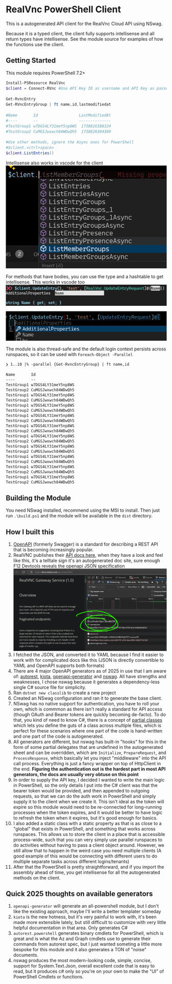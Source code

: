 # RealVnc PowerShell Client

This is a autogenerated API client for the RealVnc Cloud API using NSwag.

Because it is a typed client, the client fully supports intellisense and all return types have intellisense. See the module source for examples of how the functions use the client.

## Getting Started

This module requires PowerShell 7.2+

```powershell
Install-PSResource RealVnc
$client = Connect-RVnc #Use API Key ID as username and API Key as password

Get-RvncEntry
Get-RVncEntryGroup | ft name,id,lastmodifiedat

#Name       Id                  LastModifiedAt
#----       --                  --------------
#TestGroup1 w7DGS4LY31meY5np8WS  1738826388324
#TestGroup2 CuMGSJwxwch84WDwQh5  1738826394309

#Use other methods, ignore the Async ones for PowerShell
#$client.<ctrl+space>
$client.ListEntries()
```

Intellisense also works in vscode for the client
![alt text](images/readme/image-1.png)

For methods that have bodies, you can use the type and a hashtable to get intellisense. This works in vscode too
![alt text](images/readme/image.png)

![alt text](images/readme/image-2.png)

The module is also thread-safe and the default login context persists across runspaces, so it can be used with `Foreach-Object -Parallel`

```
❯ 1..10 |% -parallel {Get-RvncEntryGroup} | ft name,id

Name       Id
----       --
TestGroup1 w7DGS4LY31meY5np8WS
TestGroup2 CuMGSJwxwch84WDwQh5
TestGroup1 w7DGS4LY31meY5np8WS
TestGroup2 CuMGSJwxwch84WDwQh5
TestGroup1 w7DGS4LY31meY5np8WS
TestGroup2 CuMGSJwxwch84WDwQh5
TestGroup1 w7DGS4LY31meY5np8WS
TestGroup2 CuMGSJwxwch84WDwQh5
TestGroup1 w7DGS4LY31meY5np8WS
TestGroup2 CuMGSJwxwch84WDwQh5
TestGroup1 w7DGS4LY31meY5np8WS
TestGroup2 CuMGSJwxwch84WDwQh5
TestGroup1 w7DGS4LY31meY5np8WS
TestGroup2 CuMGSJwxwch84WDwQh5
TestGroup1 w7DGS4LY31meY5np8WS
TestGroup2 CuMGSJwxwch84WDwQh5
TestGroup1 w7DGS4LY31meY5np8WS
TestGroup2 CuMGSJwxwch84WDwQh5
TestGroup1 w7DGS4LY31meY5np8WS
TestGroup2 CuMGSJwxwch84WDwQh5
```

## Building the Module

You need NSwag installed, recommend using the MSI to install. Then just run `.\build.ps1` and the module will be available in the `dist` directory.

## How I built this

1. [OpenAPI](https://www.openapis.org/) (formerly Swagger) is a standard for describing a REST API that is becoming increasingly popular.
1. RealVNC publishes their [API docs here](https://docs.realvnc.com/api-access.html), when they have a look and feel like this, it's a telltale sign it's an autogenerated doc site, sure enough F12 Devtools reveals the openapi JSON specification
![alt text](images/readme/image-3.png)
1. I fetched the JSON, and converted it to YAML because I find it easier to work with for complicated docs like this (JSON is directly convertible to YAML and OpenAPI supports both formats)
1. There are 4 major OpenAPI generators as of 2025 in use that I am aware of: [autorest](https://github.com/Azure/autorest.powershell), [kiota](https://learn.microsoft.com/en-us/openapi/kiota/overview), [openapi-generator](https://github.com/OpenAPITools/openapi-generator) and [nswag](https://github.com/RicoSuter/NSwag). All have strengths and weaknesses, I chose nswag because it generates a dependency-less single C# source file for simplicity.
1. Ran `dotnet new classlib` to create a new project
1. Created an NSwag configuration and ran it to generate the base client.
1. NSwag has no native support for authentication, you have to roll your own, which is commmon as there isn't really a standard for API access (though OAuth and Bearer tokens are quickly becoming de-facto). To do that, you kind of need to know C#, there is a concept of [partial classes](https://learn.microsoft.com/en-us/dotnet/csharp/programming-guide/classes-and-structs/partial-classes-and-methods) which lets you define the guts of a class across multiple files, which is perfect for these scenarios where one part of the code is hand-written and one part of the code is autogenerated.
1. All generators are different, but nswag has built-in "hooks" for this in the form of some partial delegates that are undefined in the autogenerated sheet and can be overridden, which are `Initialize`, `PrepareRequest`, and `ProcessResponse`, which basically let you inject "middleware" into the API call process. Everything is just a fancy wrapper on top of HttpClient in the end. **Figuring the authentication out is the hardest part in most API generators, the docs are usually very obtuse on this point**
1. In order to supply the API key, I decided I wanted to write the main logic in PowerShell, so the only details I put into the C# client was that the bearer token would be provided, and then appended to outgoing requests, so that we can do the auth work in PowerShell and simply supply it to the client when we create it. This isn't ideal as the token will expire so this module would need to be re-connected for long-running processes when the token expires, and it would be better to have logic to refresh the token when it expires, but it's good enough for basics.
1. I also added a static class with a static property as that is as close to a "global" that exists in PowerShell, and something that works across runspaces. This allows us to store the client in a place that is accessible process-wide, such that you can very simply use parallel runspaces to do activities without having to pass a client object around. However, we still allow that to happen in the weird case you need multiple clients (A good example of this would be connecting with different users to do multiple separate tasks across different logins/tenants)
1. After that the PowerShell is pretty straightforward, and if you import the assembly ahead of time, you get intellisense for all the autogenerated methods on the client.

## Quick 2025 thoughts on available generators
1. `openapi-generator` will generate an all-powershell module, but I don't like the existing approach, maybe I'll write a better templater someday
1. `kiota` is the new hotness, but it's very painful to work with, it's been made more extensible lately, but still difficult to customize with very little helpful documentation in that area. Only generates C#
1. `autorest.powershell` generates binary cmdlets for PowerShell, which is great and is what the Az and Graph cmdlets use to generate their commands from autorest spec, but I just wanted someting a little more bespoke for this module and it also generates a TON of "noise" documents.
1. nswag produces the most modern-looking code, simple, concise, support for System.Text.Json, overall excellent code that is easy to read, but it produces c# only so you're on your own to make the "UI" of PowerShell Cmdlets or functions.